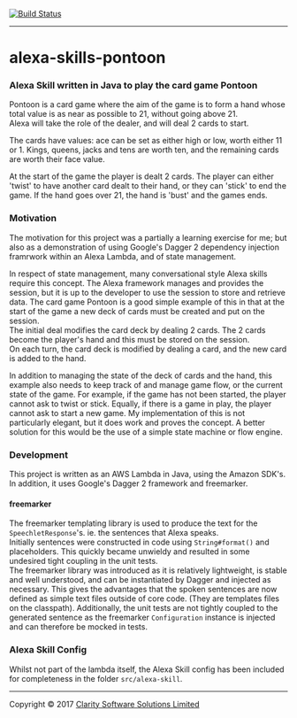 [![Build Status](https://travis-ci.org/ClaritySoftwareSolutions/alexa-skills-pontoon.svg?branch=master)](https://travis-ci.org/ClaritySoftwareSolutions/alexa-skills-pontoon)

----
# alexa-skills-pontoon
### Alexa Skill written in Java to play the card game Pontoon
Pontoon is a card game where the aim of the game is to form a hand whose total value is as near as possible to 21, without going above 21.  
Alexa will take the role of the dealer, and will deal 2 cards to start.

The cards have values: ace can be set as either high or low, worth either 11 or 1. Kings, queens, jacks and tens are worth ten, and the 
remaining cards are worth their face value.

At the start of the game the player is dealt 2 cards. The player can either 'twist' to have another card dealt to their hand,
or they can 'stick' to end the game. If the hand goes over 21, the hand is 'bust' and the games ends.

### Motivation
The motivation for this project was a partially a learning exercise for me; but also as a demonstration of using Google's Dagger 2 dependency
injection framrwork within an Alexa Lambda, and of state management.

In respect of state management, many conversational style Alexa skills require this concept. The Alexa framework manages and provides the session,
but it is up to the developer to use the session to store and retrieve data.
The card game Pontoon is a good simple example of this in that at the start of the game a new deck of cards must be created and put on the session.  
The initial deal modifies the card deck by dealing 2 cards. The 2 cards become the player's hand and this must be stored on the session.  
On each turn, the card deck is modified by dealing a card, and the new card is added to the hand.

In addition to managing the state of the deck of cards and the hand, this example also needs to keep track of and manage game flow, or the current
state of the game. For example, if the game has not been started, the player cannot ask to twist or stick. Equally, if there is a game in play, the
player cannot ask to start a new game. My implementation of this is not particularly elegant, but it does work and proves the concept.
A better solution for this would be the use of a simple state machine or flow engine.

### Development
This project is written as an AWS Lambda in Java, using the Amazon SDK's.  
In addition, it uses Google's Dagger 2 framework and freemarker.

#### freemarker
The freemarker templating library is used to produce the text for the `SpeechletResponse`'s. ie. the sentences that Alexa speaks.  
Initially sentences were constructed in code using `String#format()` and placeholders. This quickly became unwieldy and resulted in some undesired
tight coupling in the unit tests.  
The freemarker library was introduced as it is relatively lightweight, is stable and well understood, and can be instantiated by Dagger and
injected as necessary. This gives the advantages that the spoken sentences are now defined as simple text files outside of core code. (They are
templates files on the classpath). Additionally, the unit tests are not tightly coupled to the generated sentence as the freemarker `Configuration`
instance is injected and can therefore be mocked in tests.

### Alexa Skill Config
Whilst not part of the lambda itself, the Alexa Skill config has been included for completeness in the folder `src/alexa-skill`.

----
Copyright &copy; 2017 [Clarity Software Solutions Limited](https://claritysoftware.co.uk)

